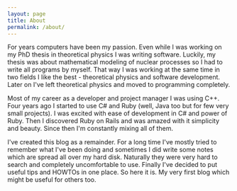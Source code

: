 ```yaml
---
layout: page
title: About
permalink: /about/
---
```


For years computers have been my passion. Even while I was working on
my PhD thesis in theoretical physics I was writing software. Luckily,
my thesis was about mathematical modeling of nuclear processes so I
had to write all programs by myself. That way I was working at the
same time in two fields I like the best - theoretical physics and
software development. Later on I've left theoretical physics and moved
to programming completely.

Most of my career as a developer and project manager I was using
C++. Four years ago I started to use C# and Ruby (well, Java too but
for few very small projects). I was excited with ease of development
in C# and power of Ruby. Then I discovered Ruby on Rails and was
amazed with it simplicity and beauty. Since then I'm constantly mixing
all of them.

I've created this blog as a remainder. For a long time I've mostly
tried to remember what I've been doing and sometimes I did write some
notes which are spread all over my hard disk. Naturally they were very
hard to search and completely uncomfortable to use. Finally I've
decided to put useful tips and HOWTOs in one place. So here it is. My
very first blog which might be useful for others too.
